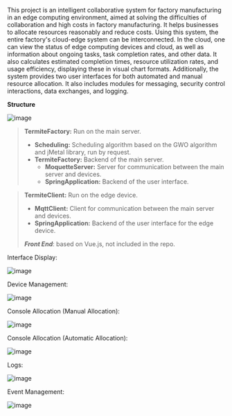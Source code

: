 This project is an intelligent collaborative system for factory manufacturing in an edge computing environment, aimed at solving the difficulties of collaboration and high costs in factory manufacturing. It helps businesses to allocate resources reasonably and reduce costs. Using this system, the entire factory's cloud-edge system can be interconnected. In the cloud, one can view the status of edge computing devices and cloud, as well as information about ongoing tasks, task completion rates, and other data. It also calculates estimated completion times, resource utilization rates, and usage efficiency, displaying these in visual chart formats. Additionally, the system provides two user interfaces for both automated and manual resource allocation. It also includes modules for messaging, security control interactions, data exchanges, and logging.

**Structure**

![image](https://github.com/ToroshiBenitobi/TermiteFactory/assets/82752385/58502dca-3243-4779-b807-b73a8ea91ea5)

> **TermiteFactory:** Run on the main server.
> - **Scheduling:** Scheduling algorithm based on the GWO algorithm and jMetal library, run by request.
> - **TermiteFactory:** Backend of the main server.
>   - **MoquetteServer:** Server for communication between the main server and devices.
>   - **SpringApplication:** Backend of the user interface.

> **TermiteClient:** Run on the edge device.
> - **MqttClient:** Client for communication between the main server and devices.
> - **SpringApplication:** Backend of the user interface for the edge device.
>
> ***Front End***: based on Vue.js, not included in the repo.


Interface Display:

![image](https://github.com/ToroshiBenitobi/TermiteFactory/assets/82752385/8427474a-9a37-44ac-963b-9369d8ee2cc0)

Device Management:

![image](https://github.com/ToroshiBenitobi/TermiteFactory/assets/82752385/7839e5db-a0cb-4eac-847e-f40c6200434d)

Console Allocation (Manual Allocation):

![image](https://github.com/ToroshiBenitobi/TermiteFactory/assets/82752385/46e83cd3-92f2-4e5f-b2a5-28751b828dc3)

Console Allocation (Automatic Allocation):

![image](https://github.com/ToroshiBenitobi/TermiteFactory/assets/82752385/01669d99-c5d2-4e84-bc2e-ad971a32181a)

Logs:

![image](https://github.com/ToroshiBenitobi/TermiteFactory/assets/82752385/8473739a-ecdf-401d-aeac-785ace365087)

Event Management:

![image](https://github.com/ToroshiBenitobi/TermiteFactory/assets/82752385/578af556-669b-409d-a914-26205efb0727)

